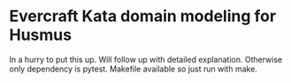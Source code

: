 # Evercraft Kata domain modeling for Husmus

In a hurry to put this up. Will follow up with detailed explanation. Otherwise only dependency is pytest. Makefile available so just run with make.
